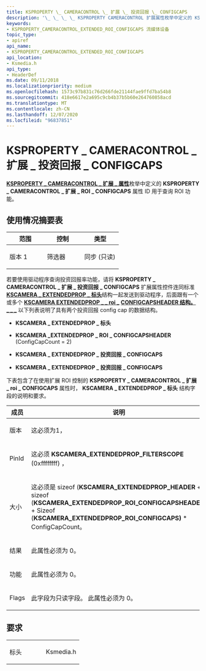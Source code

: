 ```yaml
---
title: KSPROPERTY \_ CAMERACONTROL \_ 扩展 \_ 投资回报 \_ CONFIGCAPS
description: '\_ \_ \_ \_ KSPROPERTY CAMERACONTROL 扩展属性枚举中定义的 KSPROPERTY CAMERACONTROL 扩展 ROI CONFIGCAPS 属性 \_ ID \_ \_ 用于查询 ROI 功能。'
keywords:
- KSPROPERTY_CAMERACONTROL_EXTENDED_ROI_CONFIGCAPS 流媒体设备
topic_type:
- apiref
api_name:
- KSPROPERTY_CAMERACONTROL_EXTENDED_ROI_CONFIGCAPS
api_location:
- Ksmedia.h
api_type:
- HeaderDef
ms.date: 09/11/2018
ms.localizationpriority: medium
ms.openlocfilehash: 1573c97b831c76d266fde21144fae9ffd7ba54b8
ms.sourcegitcommit: 418e6617e2a695c9cb4b37b5b60e264760858acd
ms.translationtype: MT
ms.contentlocale: zh-CN
ms.lasthandoff: 12/07/2020
ms.locfileid: "96837851"
---
```

# <a name="ksproperty_cameracontrol_extended_roi_configcaps"></a>KSPROPERTY \_ CAMERACONTROL \_ 扩展 \_ 投资回报 \_ CONFIGCAPS

[**KSPROPERTY \_ CAMERACONTROL \_ 扩展 \_ 属性**](/windows-hardware/drivers/ddi/ksmedia/ne-ksmedia-ksproperty_cameracontrol_extended_property)枚举中定义的 **KSPROPERTY \_ CAMERACONTROL \_ 扩展 \_ ROI \_ CONFIGCAPS** 属性 ID 用于查询 ROI 功能。

## <a name="usage-summary-table"></a>使用情况摘要表

<table>
<colgroup>
<col width="33%" />
<col width="33%" />
<col width="33%" />
</colgroup>
<thead>
<tr class="header">
<th>范围</th>
<th>控制</th>
<th>类型</th>
</tr>
</thead>
<tbody>
<tr class="odd">
<td><p>版本 1</p></td>
<td><p>筛选器</p></td>
<td><p>同步 (只读) </p></td>
</tr>
</tbody>
</table>

若要使用驱动程序查询投资回报率功能，请将 **KSPROPERTY \_ CAMERACONTROL \_ 扩展 \_ 投资回报 \_ CONFIGCAPS** 扩展属性控件连同标准 [**KSCAMERA \_ EXTENDEDPROP \_ 标头**](/windows-hardware/drivers/ddi/ksmedia/ns-ksmedia-tagkscamera_extendedprop_header)结构一起发送到驱动程序，后面跟有一个或多个 [**KSCAMERA EXTENDEDPROP \_ \_ roi \_**](/windows-hardware/drivers/ddi/ksmedia/ns-ksmedia-tagkscamera_extendedprop_roi_configcaps) [**CONFIGCAPSHEADER 结构。 \_ \_ \_**](/windows-hardware/drivers/ddi/ksmedia/ns-ksmedia-tagkscamera_extendedprop_roi_configcapsheader) 以下列表说明了具有两个投资回报 config cap 的数据结构。

-   **KSCAMERA \_ EXTENDEDPROP \_ 标头**

-   **KSCAMERA \_EXTENDEDPROP \_ ROI \_ CONFIGCAPSHEADER** (ConfigCapCount = 2) 

-   **KSCAMERA \_ EXTENDEDPROP \_ 投资回报 \_ CONFIGCAPS**

-   **KSCAMERA \_ EXTENDEDPROP \_ 投资回报 \_ CONFIGCAPS**

下表包含了在使用扩展 ROI 控制的 **KSPROPERTY \_ CAMERACONTROL \_ 扩展 \_ roi \_ CONFIGCAPS** 属性时， **KSCAMERA \_ EXTENDEDPROP \_ 标头** 结构字段的说明和要求。

<table>
<colgroup>
<col width="50%" />
<col width="50%" />
</colgroup>
<thead>
<tr class="header">
<th>成员</th>
<th>说明</th>
</tr>
</thead>
<tbody>
<tr class="odd">
<td><p>版本</p></td>
<td><p>这必须为1，</p></td>
</tr>
<tr class="even">
<td><p>PinId</p></td>
<td><p>这必须 <strong>KSCAMERA_EXTENDEDPROP_FILTERSCOPE</strong> (0xffffffff) ，</p></td>
</tr>
<tr class="odd">
<td><p>大小</p></td>
<td><p>这必须是 sizeof (<strong>KSCAMERA_EXTENDEDPROP_HEADER</strong> + sizeof (<strong>KSCAMERA_EXTENDEDPROP_ROI_CONFIGCAPSHEADER</strong>) + Sizeof (<strong>KSCAMERA_EXTENDEDPROP_ROI_CONFIGCAPS) </strong> * ConfigCapCount。</p></td>
</tr>
<tr class="even">
<td><p>结果</p></td>
<td><p>此属性必须为 0。</p></td>
</tr>
<tr class="odd">
<td><p>功能</p></td>
<td><p>此属性必须为 0。</p></td>
</tr>
<tr class="even">
<td><p>Flags</p></td>
<td><p>此字段为只读字段。 此属性必须为 0。</p></td>
</tr>
</tbody>
</table>

## <a name="requirements"></a>要求

<table>
<colgroup>
<col width="50%" />
<col width="50%" />
</colgroup>
<tbody>
<tr class="odd">
<td><p>标头</p></td>
<td>Ksmedia.h</td>
</tr>
</tbody>
</table>
